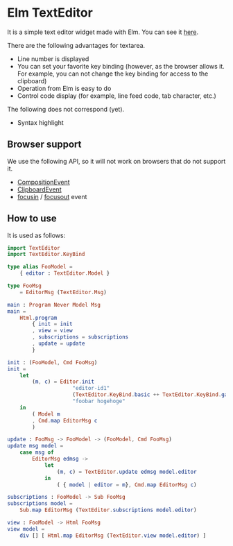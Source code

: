 # Elm TextEditor

It is a simple text editor widget made with Elm. You can see it [here](https://minekoa.github.io/elm-text-editor).

There are the following advantages for textarea.

* Line number is displayed
* You can set your favorite key binding (however, as the browser allows it. For example, you can not change the key binding for access to the clipboard)
* Operation from Elm is easy to do
* Control code display (for example, line feed code, tab character, etc.)

The following does not correspond (yet).

* Syntax highlight


## Browser support

We use the following API, so it will not work on browsers that do not support it.

* [CompositionEvent](https://developer.mozilla.org/en-US/docs/Web/API/CompositionEvent)
* [ClipboardEvent](https://developer.mozilla.org/en-US/docs/Web/API/ClipboardEvent)
* [focusin](https://developer.mozilla.org/en-US/docs/Web/Events/focusin) / [focusout](https://developer.mozilla.org/en-US/docs/Web/Events/focusout) event

## How to use

It is used as follows:

```Elm
import TextEditor
import TextEditor.KeyBind

type alias FooModel =
    { editor : TextEditor.Model }

type FooMsg
    = EditorMsg (TextEditor.Msg)

main : Program Never Model Msg
main =
    Html.program
        { init = init
        , view = view
        , subscriptions = subscriptions
        , update = update
        }

init : (FooModel, Cmd FooMsg)
init =
    let
        (m, c) = Editor.init 
                     "editor-id1" 
                     (TextEditor.KeyBind.basic ++ TextEditor.KeyBind.gates ++ TextEditor.KeyBind.emacsLike)
                     "foobar hogehoge"
    in
        ( Model m
        , Cmd.map EditorMsg c
        )

update : FooMsg -> FooModel -> (FooModel, Cmd FooMsg)
update msg model =
    case msg of
        EditorMsg edmsg ->
            let
                (m, c) = TextEditor.update edmsg model.editor
            in
                ( { model | editor = m}, Cmd.map EditorMsg c)

subscriptions : FooModel -> Sub FooMsg
subscriptions model =
    Sub.map EditorMsg (TextEditor.subscriptions model.editor)

view : FooModel -> Html FooMsg
view model =
    div [] [ Html.map EditorMsg (TextEditor.view model.editor) ]
```


